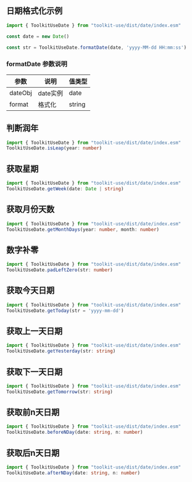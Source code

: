 ## 日期格式化示例
```ts
import { ToolkitUseDate } from "toolkit-use/dist/date/index.esm"

const date = new Date()

const str = ToolkitUseDate.formatDate(date, 'yyyy-MM-dd HH:mm:ss')
```

### formatDate 参数说明

| 参数        | 说明 | 值类型
| ----------- | --------------------------------------- | ------------------------------------------------------------------------------------ |
| dateObj | date实例 | date |
| format | 格式化 | string |

## 判断润年

```ts
import { ToolkitUseDate } from "toolkit-use/dist/date/index.esm"
ToolkitUseDate.isLeap(year: number)
```

## 获取星期
```ts
import { ToolkitUseDate } from "toolkit-use/dist/date/index.esm"
ToolkitUseDate.getWeek(date: Date | string)
```

## 获取月份天数
```ts
import { ToolkitUseDate } from "toolkit-use/dist/date/index.esm"
ToolkitUseDate.getMonthDays(year: number, month: number)
```

## 数字补零
```ts
import { ToolkitUseDate } from "toolkit-use/dist/date/index.esm"
ToolkitUseDate.padLeftZero(str: number)
```

## 获取今天日期
```ts
import { ToolkitUseDate } from "toolkit-use/dist/date/index.esm"
ToolkitUseDate.getToday(str = 'yyyy-mm-dd')
```

## 获取上一天日期
```ts
import { ToolkitUseDate } from "toolkit-use/dist/date/index.esm"
ToolkitUseDate.getYesterday(str: string)
```

## 获取下一天日期
```ts
import { ToolkitUseDate } from "toolkit-use/dist/date/index.esm"
ToolkitUseDate.getTomorrow(str: string)
```

## 获取前n天日期
```ts
import { ToolkitUseDate } from "toolkit-use/dist/date/index.esm"
ToolkitUseDate.beforeNDay(date: string, n: number)
```

## 获取后n天日期
```ts
import { ToolkitUseDate } from "toolkit-use/dist/date/index.esm"
ToolkitUseDate.afterNDay(date: string, n: number)
```